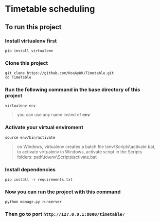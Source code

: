 # Timetable scheduling
## To run this project
### Install **virtualenv** first
    pip install virtualenv
### Clone this project
    git clone https://github.com/HoaAyWK/Timetable.git
    cd TimeTable
### Run the following command in the base directory of this project
    virtualenv env
>you can use any name insted of **env**
### Activate your virtual enviroment
    source env/bin/activate
>on Windows, virtualenv creates a batch file \env\Scripts\activate.bat, to activate virtualenv in Windows, activate script in the Scripts folders: path\to\env\Scripts\activate.bat
### Install dependencies 
    pip install -r requirements.txt
### Now you can run the project with this command
    python manage.py runserver
### Then go to port `http://127.0.0.1:8000/timetable/`
 

